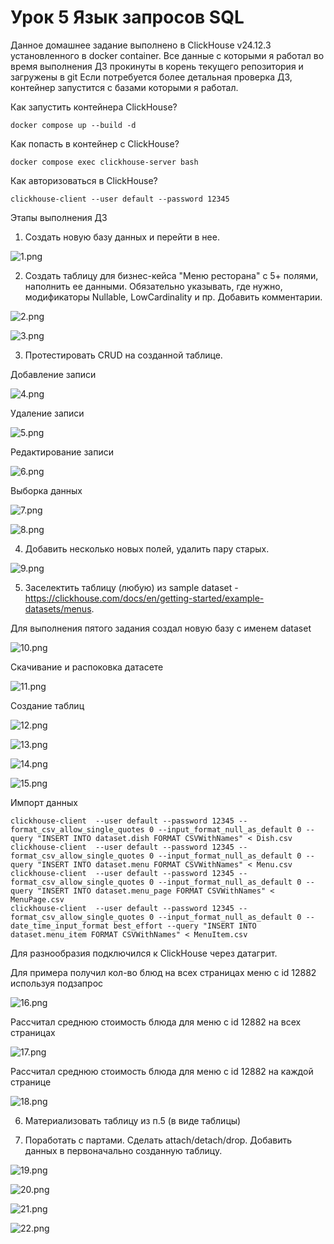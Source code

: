 # Урок 5 Язык запросов SQL

Данное домашнее задание выполнено в ClickHouse v24.12.3 установленного в docker container.
Все данные с которыми я работал во время выполнения ДЗ прокинуты в корень текущего репозитория и загружены в git
Если потребуется более детальная проверка ДЗ, контейнер запустится с базами которыми я работал. 

Как запустить контейнера ClickHouse?

``` 
docker compose up --build -d
```

Как попасть в контейнер с ClickHouse?

``` 
docker compose exec clickhouse-server bash
```
Как авторизоваться в ClickHouse?

```
clickhouse-client --user default --password 12345
```

Этапы выполнения ДЗ

1) Создать новую базу данных и перейти в нее.

![1.png](src%2Fimg%2F1.png)

2) Создать таблицу для бизнес-кейса "Меню ресторана" с 5+ полями, наполнить ее данными. Обязательно указывать, где нужно, модификаторы Nullable, LowCardinality и пр. Добавить комментарии.

![2.png](src%2Fimg%2F2.png)

![3.png](src%2Fimg%2F3.png)

3) Протестировать CRUD на созданной таблице.

Добавление записи

![4.png](src%2Fimg%2F4.png)

Удаление записи

![5.png](src%2Fimg%2F5.png)

Редактирование записи

![6.png](src%2Fimg%2F6.png)

Выборка данных

![7.png](src%2Fimg%2F7.png)

![8.png](src%2Fimg%2F8.png)

4) Добавить несколько новых полей, удалить пару старых.

![9.png](src%2Fimg%2F9.png)

5) Заселектить таблицу (любую) из sample dataset - https://clickhouse.com/docs/en/getting-started/example-datasets/menus.

Для выполнения пятого задания создал новую базу с именем dataset

![10.png](src%2Fimg%2F10.png)

Скачивание и распоковка датасете

![11.png](src%2Fimg%2F11.png)

Создание таблиц

![12.png](src%2Fimg%2F12.png)

![13.png](src%2Fimg%2F13.png)

![14.png](src%2Fimg%2F14.png)

![15.png](src%2Fimg%2F15.png)

Импорт данных

```
clickhouse-client  --user default --password 12345 --format_csv_allow_single_quotes 0 --input_format_null_as_default 0 --query "INSERT INTO dataset.dish FORMAT CSVWithNames" < Dish.csv
clickhouse-client  --user default --password 12345 --format_csv_allow_single_quotes 0 --input_format_null_as_default 0 --query "INSERT INTO dataset.menu FORMAT CSVWithNames" < Menu.csv
clickhouse-client  --user default --password 12345 --format_csv_allow_single_quotes 0 --input_format_null_as_default 0 --query "INSERT INTO dataset.menu_page FORMAT CSVWithNames" < MenuPage.csv
clickhouse-client  --user default --password 12345 --format_csv_allow_single_quotes 0 --input_format_null_as_default 0 --date_time_input_format best_effort --query "INSERT INTO dataset.menu_item FORMAT CSVWithNames" < MenuItem.csv
```

Для разнообразия подключился к ClickHouse через датагрит.

Для примера получил кол-во блюд на всех страницах меню с id 12882 используя подзапрос

![16.png](src%2Fimg%2F16.png)

Рассчитал среднюю стоимость блюда для меню с id 12882 на всех страницах

![17.png](src%2Fimg%2F17.png)

Рассчитал среднюю стоимость блюда для меню с id 12882 на каждой странице

![18.png](src%2Fimg%2F18.png)

6) Материализовать таблицу из п.5 (в виде таблицы)

7) Поработать с партами. Сделать attach/detach/drop. Добавить данных в первоначально созданную таблицу.

![19.png](src%2Fimg%2F19.png)

![20.png](src%2Fimg%2F20.png)

![21.png](src%2Fimg%2F21.png)

![22.png](src%2Fimg%2F22.png)